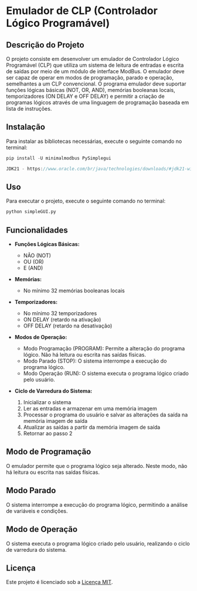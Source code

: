 # Emulador de CLP (Controlador Lógico Programável)

## Descrição do Projeto

O projeto consiste em desenvolver um emulador de Controlador Lógico Programável (CLP) que utiliza um sistema de leitura de entradas e escrita de saídas por meio de um módulo de interface ModBus. O emulador deve ser capaz de operar em modos de programação, parado e operação, semelhantes a um CLP convencional. O programa emulador deve suportar funções lógicas básicas (NOT, OR, AND), memórias booleanas locais, temporizadores (ON DELAY e OFF DELAY) e permitir a criação de programas lógicos através de uma linguagem de programação baseada em lista de instruções.

## Instalação

Para instalar as bibliotecas necessárias, execute o seguinte comando no terminal:

```python
pip install -U minimalmodbus PySimplegui
```
```java
JDK21 - https://www.oracle.com/br/java/technologies/downloads/#jdk21-windows
```
## Uso

Para executar o projeto, execute o seguinte comando no terminal:

```python
python simpleGUI.py
```


## Funcionalidades

- **Funções Lógicas Básicas:**
  - NÃO (NOT)
  - OU (OR)
  - E (AND)

- **Memórias:**
  - No mínimo 32 memórias booleanas locais

- **Temporizadores:**
  - No mínimo 32 temporizadores
  - ON DELAY (retardo na ativação)
  - OFF DELAY (retardo na desativação)

- **Modos de Operação:**
  - Modo Programação (PROGRAM): Permite a alteração do programa lógico. Não há leitura ou escrita nas saídas físicas.
  - Modo Parado (STOP): O sistema interrompe a execução do programa lógico.
  - Modo Operação (RUN): O sistema executa o programa lógico criado pelo usuário.

- **Ciclo de Varredura do Sistema:**
  1. Inicializar o sistema
  2. Ler as entradas e armazenar em uma memória imagem
  3. Processar o programa do usuário e salvar as alterações da saída na memória imagem de saída
  4. Atualizar as saídas a partir da memória imagem de saída
  5. Retornar ao passo 2

## Modo de Programação

O emulador permite que o programa lógico seja alterado. Neste modo, não há leitura ou escrita nas saídas físicas.

## Modo Parado

O sistema interrompe a execução do programa lógico, permitindo a análise de variáveis e condições.

## Modo de Operação

O sistema executa o programa lógico criado pelo usuário, realizando o ciclo de varredura do sistema.

## Licença

Este projeto é licenciado sob a [Licença MIT](LICENSE).
